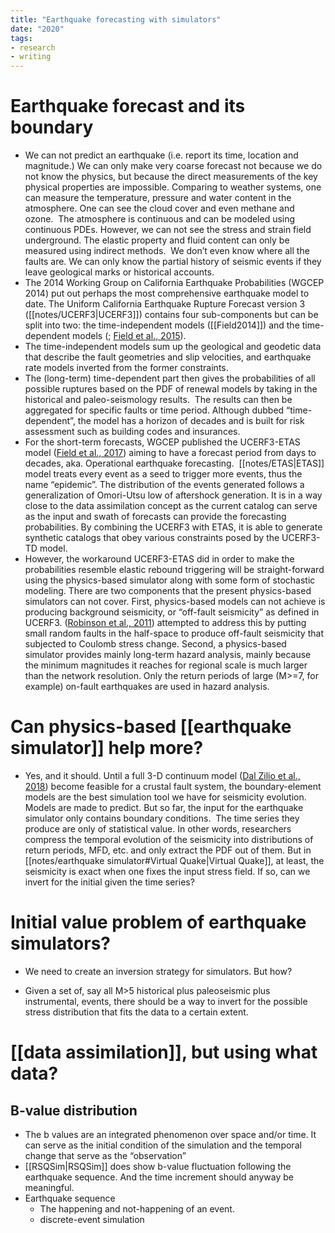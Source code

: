 ```yaml
---
title: "Earthquake forecasting with simulators"
date: "2020"
tags:
- research
- writing
---
```


# Earthquake forecast and its boundary
- We can not predict an earthquake (i.e. report its time, location and magnitude.) We can only make very coarse forecast not because we do not know the physics, but because the direct measurements of the key physical properties are impossible. Comparing to weather systems, one can measure the temperature, pressure and water content in the atmosphere. One can see the cloud cover and even methane and ozone.  The atmosphere is continuous and can be modeled using continuous PDEs. However, we can not see the stress and strain field underground. The elastic property and fluid content can only be measured using indirect methods.  We don’t even know where all the faults are. We can only know the partial history of seismic events if they leave geological marks or historical accounts.
- The 2014 Working Group on California Earthquake Probabilities (WGCEP 2014) put out perhaps the most comprehensive earthquake model to date. The Uniform California Earthquake Rupture Forecast version 3 ([[notes/UCERF3|UCERF3]]) contains four sub-components but can be split into two: the time-independent models ([[Field2014]]) and the time-dependent models (; [Field et al., 2015](https://pubs.geoscienceworld.org/bssa/article/105/2A/511-543/331850)).
- The time-independent models sum up the geological and geodetic data that describe the fault geometries and slip velocities, and earthquake rate models inverted from the former constraints.
- The (long-term) time-dependent part then gives the probabilities of all possible ruptures based on the PDF of renewal models by taking in the historical and paleo-seismology results.  The results can then be aggregated for specific faults or time period. Although dubbed “time-dependent”, the model has a horizon of decades and is built for risk assessment such as building codes and insurances.
- For the short-term forecasts, WGCEP published the UCERF3-ETAS model ([Field et al., 2017](http://www.bssaonline.org/lookup/doi/10.1785/0120160173)) aiming to have a forecast period from days to decades, aka. Operational earthquake forecasting.  [[notes/ETAS|ETAS]] model treats every event as a seed to trigger more events, thus the name “epidemic”. The distribution of the events generated follows a generalization of Omori-Utsu low of aftershock generation. It is in a way close to the data assimilation concept as the current catalog can serve as the input and swath of forecasts can provide the forecasting probabilities. By combining the UCERF3 with ETAS, it is able to generate synthetic catalogs that obey various constraints posed by the UCERF3-TD model.
- However, the workaround UCERF3-ETAS did in order to make the probabilities resemble elastic rebound triggering will be straight-forward using the physics-based simulator along with some form of stochastic modeling. There are two components that the present physics-based simulators can not cover. First, physics-based models can not achieve is producing background seismicity, or “off-fault seismicity” as defined in UCERF3. ([Robinson et al., 2011](https://onlinelibrary.wiley.com/doi/abs/10.1111/j.1365-246X.2011.05161.x)) attempted to address this by putting small random faults in the half-space to produce off-fault seismicity that subjected to Coulomb stress change. Second, a physics-based simulator provides mainly long-term hazard analysis, mainly because the minimum magnitudes it reaches for regional scale is much larger than the network resolution. Only the return periods of large (M>=7, for example) on-fault earthquakes are used in hazard analysis.

# Can physics-based [[earthquake simulator]] help more?
- Yes, and it should. Until a full 3-D continuum model ([Dal Zilio et al., 2018](https://linkinghub.elsevier.com/retrieve/pii/S0012821X17306210)) become feasible for a crustal fault system, the boundary-element models are the best simulation tool we have for seismicity evolution.  Models are made to predict. But so far, the input for the earthquake simulator only contains boundary conditions.  The time series they produce are only of statistical value. In other words, researchers compress the temporal evolution of the seismicity into distributions of return periods, MFD, etc. and only extract the PDF out of them. But in [[notes/earthquake simulator#Virtual Quake|Virtual Quake]], at least, the seismicity is exact when one fixes the input stress field. If so, can we invert for the initial given the time series?

# Initial value problem of earthquake simulators?
- We need to create an inversion strategy for simulators. But how?
* Given a set of, say all M>5 historical plus paleoseismic plus instrumental, events, there should be a way to invert for the possible stress distribution that fits the data to a certain extent.

# [[data assimilation]], but using what data?
## B-value distribution
* The b values are an integrated phenomenon over space and/or time. It can serve as the initial condition of the simulation and the temporal change that serve as the “observation”
* [[RSQSim|RSQSim]] does show b-value fluctuation following the earthquake sequence. And the time increment should anyway be meaningful.
* Earthquake sequence
    * The happening and not-happening of an event.
    * discrete-event simulation